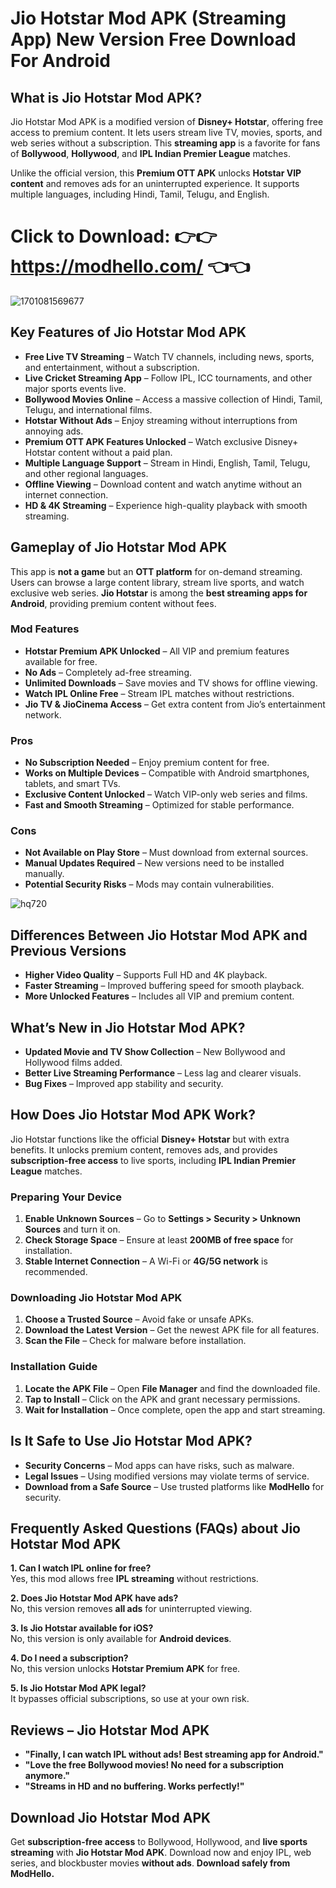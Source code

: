 # Jio Hotstar Mod APK (Streaming App) New Version Free Download For Android

## What is Jio Hotstar Mod APK?  
Jio Hotstar Mod APK is a modified version of **Disney+ Hotstar**, offering free access to premium content. It lets users stream live TV, movies, sports, and web series without a subscription. This **streaming app** is a favorite for fans of **Bollywood**, **Hollywood**, and **IPL Indian Premier League** matches.  

Unlike the official version, this **Premium OTT APK** unlocks **Hotstar VIP content** and removes ads for an uninterrupted experience. It supports multiple languages, including Hindi, Tamil, Telugu, and English.  

# Click to Download: 👉👉https://modhello.com/ 👈👈

![1701081569677](https://github.com/user-attachments/assets/df5f8dc5-cb88-493e-bd4c-8db5196f4a2f)

## Key Features of Jio Hotstar Mod APK  

- **Free Live TV Streaming** – Watch TV channels, including news, sports, and entertainment, without a subscription.  
- **Live Cricket Streaming App** – Follow IPL, ICC tournaments, and other major sports events live.  
- **Bollywood Movies Online** – Access a massive collection of Hindi, Tamil, Telugu, and international films.  
- **Hotstar Without Ads** – Enjoy streaming without interruptions from annoying ads.  
- **Premium OTT APK Features Unlocked** – Watch exclusive Disney+ Hotstar content without a paid plan.  
- **Multiple Language Support** – Stream in Hindi, English, Tamil, Telugu, and other regional languages.  
- **Offline Viewing** – Download content and watch anytime without an internet connection.  
- **HD & 4K Streaming** – Experience high-quality playback with smooth streaming.  

## Gameplay of Jio Hotstar Mod APK  

This app is **not a game** but an **OTT platform** for on-demand streaming. Users can browse a large content library, stream live sports, and watch exclusive web series. **Jio Hotstar** is among the **best streaming apps for Android**, providing premium content without fees.  

### Mod Features  

- **Hotstar Premium APK Unlocked** – All VIP and premium features available for free.  
- **No Ads** – Completely ad-free streaming.  
- **Unlimited Downloads** – Save movies and TV shows for offline viewing.  
- **Watch IPL Online Free** – Stream IPL matches without restrictions.  
- **Jio TV & JioCinema Access** – Get extra content from Jio’s entertainment network.  

### Pros  

- **No Subscription Needed** – Enjoy premium content for free.  
- **Works on Multiple Devices** – Compatible with Android smartphones, tablets, and smart TVs.  
- **Exclusive Content Unlocked** – Watch VIP-only web series and films.  
- **Fast and Smooth Streaming** – Optimized for stable performance.  

### Cons  

- **Not Available on Play Store** – Must download from external sources.  
- **Manual Updates Required** – New versions need to be installed manually.  
- **Potential Security Risks** – Mods may contain vulnerabilities.  

![hq720](https://github.com/user-attachments/assets/79a58039-cf63-49fc-9e23-ee482b2a1d5c)

## Differences Between Jio Hotstar Mod APK and Previous Versions  

- **Higher Video Quality** – Supports Full HD and 4K playback.  
- **Faster Streaming** – Improved buffering speed for smooth playback.  
- **More Unlocked Features** – Includes all VIP and premium content.  

## What’s New in Jio Hotstar Mod APK?  

- **Updated Movie and TV Show Collection** – New Bollywood and Hollywood films added.  
- **Better Live Streaming Performance** – Less lag and clearer visuals.  
- **Bug Fixes** – Improved app stability and security.  

## How Does Jio Hotstar Mod APK Work?  

Jio Hotstar functions like the official **Disney+ Hotstar** but with extra benefits. It unlocks premium content, removes ads, and provides **subscription-free access** to live sports, including **IPL Indian Premier League** matches.  

### Preparing Your Device  

1. **Enable Unknown Sources** – Go to **Settings > Security > Unknown Sources** and turn it on.  
2. **Check Storage Space** – Ensure at least **200MB of free space** for installation.  
3. **Stable Internet Connection** – A Wi-Fi or **4G/5G network** is recommended.  

### Downloading Jio Hotstar Mod APK  

1. **Choose a Trusted Source** – Avoid fake or unsafe APKs.  
2. **Download the Latest Version** – Get the newest APK file for all features.  
3. **Scan the File** – Check for malware before installation.  

### Installation Guide  

1. **Locate the APK File** – Open **File Manager** and find the downloaded file.  
2. **Tap to Install** – Click on the APK and grant necessary permissions.  
3. **Wait for Installation** – Once complete, open the app and start streaming.  

## Is It Safe to Use Jio Hotstar Mod APK?  

- **Security Concerns** – Mod apps can have risks, such as malware.  
- **Legal Issues** – Using modified versions may violate terms of service.  
- **Download from a Safe Source** – Use trusted platforms like **ModHello** for security.  

## Frequently Asked Questions (FAQs) about Jio Hotstar Mod APK  

**1. Can I watch IPL online for free?**  
Yes, this mod allows free **IPL streaming** without restrictions.  

**2. Does Jio Hotstar Mod APK have ads?**  
No, this version removes **all ads** for uninterrupted viewing.  

**3. Is Jio Hotstar available for iOS?**  
No, this version is only available for **Android devices**.  

**4. Do I need a subscription?**  
No, this version unlocks **Hotstar Premium APK** for free.  

**5. Is Jio Hotstar Mod APK legal?**  
It bypasses official subscriptions, so use at your own risk.  

## Reviews – Jio Hotstar Mod APK  

- **"Finally, I can watch IPL without ads! Best streaming app for Android."**  
- **"Love the free Bollywood movies! No need for a subscription anymore."**  
- **"Streams in HD and no buffering. Works perfectly!"**  

## Download Jio Hotstar Mod APK  

Get **subscription-free access** to Bollywood, Hollywood, and **live sports streaming** with **Jio Hotstar Mod APK**. Download now and enjoy IPL, web series, and blockbuster movies **without ads**. 
**Download safely from ModHello.**
